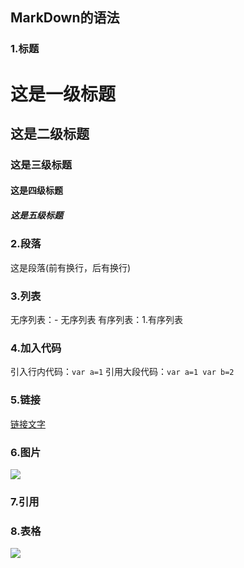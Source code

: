 ## MarkDown的语法
### 1.标题
 # 这是一级标题
 ## 这是二级标题
 ### 这是三级标题
 #### 这是四级标题
 ##### 这是五级标题
### 2.段落
 这是段落(前有换行，后有换行)
### 3.列表
 无序列表：- 无序列表
 有序列表：1.有序列表
### 4.加入代码
 引入行内代码：`var a=1`
 引用大段代码：```var a=1 var b=2```
### 5.链接
 [链接文字](http://jirengu.com)
### 6.图片
  ![](xxxxx.png)
### 7.引用
 >
### 8.表格
 ![](table.png)


